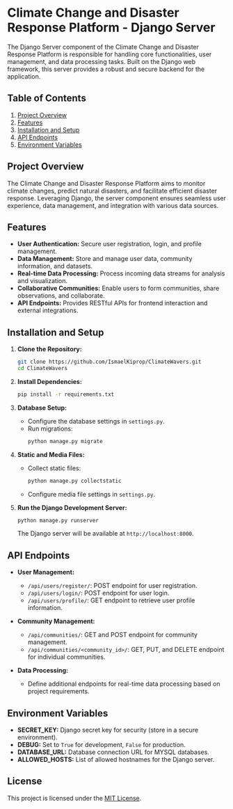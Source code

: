 # Climate Change and Disaster Response Platform - Django Server

The Django Server component of the Climate Change and Disaster Response Platform is responsible for handling core functionalities, user management, and data processing tasks. Built on the Django web framework, this server provides a robust and secure backend for the application.

## Table of Contents

1. [Project Overview](#project-overview)
2. [Features](#features)
3. [Installation and Setup](#installation-and-setup)
4. [API Endpoints](#api-endpoints)
5. [Environment Variables](#environment-variables)


## Project Overview

The Climate Change and Disaster Response Platform aims to monitor climate changes, predict natural disasters, and facilitate efficient disaster response. Leveraging Django, the server component ensures seamless user experience, data management, and integration with various data sources.

## Features

- **User Authentication:** Secure user registration, login, and profile management.
- **Data Management:** Store and manage user data, community information, and datasets.
- **Real-time Data Processing:** Process incoming data streams for analysis and visualization.
- **Collaborative Communities:** Enable users to form communities, share observations, and collaborate.
- **API Endpoints:** Provides RESTful APIs for frontend interaction and external integrations.

## Installation and Setup

1. **Clone the Repository:**
   ```bash
   git clone https://github.com/IsmaelKiprop/ClimateWavers.git
   cd ClimateWavers
   ```

2. **Install Dependencies:**
   ```bash
   pip install -r requirements.txt
   ```

3. **Database Setup:**
   - Configure the database settings in `settings.py`.
   - Run migrations:
     ```bash
     python manage.py migrate
     ```

4. **Static and Media Files:**
   - Collect static files:
     ```bash
     python manage.py collectstatic
     ```
   - Configure media file settings in `settings.py`.

5. **Run the Django Development Server:**
   ```bash
   python manage.py runserver
   ```

   The Django server will be available at `http://localhost:8000`.

## API Endpoints

- **User Management:**
  - `/api/users/register/`: POST endpoint for user registration.
  - `/api/users/login/`: POST endpoint for user login.
  - `/api/users/profile/`: GET endpoint to retrieve user profile information.

- **Community Management:**
  - `/api/communities/`: GET and POST endpoint for community management.
  - `/api/communities/<community_id>/`: GET, PUT, and DELETE endpoint for individual communities.

- **Data Processing:**
  - Define additional endpoints for real-time data processing based on project requirements.

## Environment Variables

- **SECRET_KEY:** Django secret key for security (store in a secure environment).
- **DEBUG:** Set to `True` for development, `False` for production.
- **DATABASE_URL:** Database connection URL for MYSQL databases.
- **ALLOWED_HOSTS:** List of allowed hostnames for the Django server.


## License

This project is licensed under the [MIT License](LICENSE).
